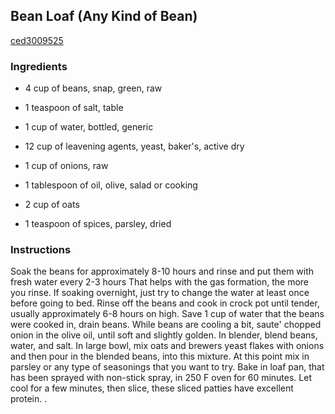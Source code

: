 ## Bean Loaf (Any Kind of Bean)

[ced3009525](http://www.food.com/recipe/bean-loaf-any-kind-of-bean-491059)

### Ingredients

 - 4 cup of beans, snap, green, raw

 - 1 teaspoon of salt, table

 - 1 cup of water, bottled, generic

 - 12 cup of leavening agents, yeast, baker's, active dry

 - 1 cup of onions, raw

 - 1 tablespoon of oil, olive, salad or cooking

 - 2 cup of oats

 - 1 teaspoon of spices, parsley, dried

### Instructions

Soak the beans for approximately 8-10 hours and rinse and put them with fresh water every 2-3 hours That helps with the gas formation, the more you rinse. If soaking overnight, just try to change the water at least once before going to bed. Rinse off the beans and cook in crock pot until tender, usually approximately 6-8 hours on high. Save 1 cup of water that the beans were cooked in, drain beans. While beans are cooling a bit, saute' chopped onion in the olive oil, until soft and slightly golden. In blender, blend beans, water, and salt. In large bowl, mix oats and brewers yeast flakes with onions and then pour in the blended beans, into this mixture. At this point mix in parsley or any type of seasonings that you want to try. Bake in loaf pan, that has been sprayed with non-stick spray, in 250 F oven for 60 minutes. Let cool for a few minutes, then slice, these sliced patties have excellent protein. .